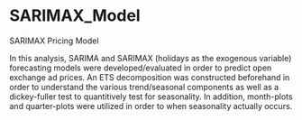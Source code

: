 # SARIMAX_Model
SARIMAX Pricing Model 

In this analysis, SARIMA and SARIMAX (holidays as the exogenous variable) forecasting models were developed/evaluated in order to predict open exchange ad prices. An ETS decomposition was constructed beforehand in order to understand the various trend/seasonal components as well as a dickey-fuller test to quantitively test for seasonality. In addition, month-plots and quarter-plots were utilized in order to when seasonality actually occurs. 
